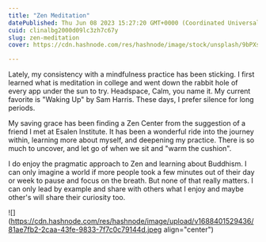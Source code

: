 ```yaml
---
title: "Zen Meditation"
datePublished: Thu Jun 08 2023 15:27:20 GMT+0000 (Coordinated Universal Time)
cuid: clinalbg2000d09lc3zh7c67y
slug: zen-meditation
cover: https://cdn.hashnode.com/res/hashnode/image/stock/unsplash/9bPXsEgrdcg/upload/221c5d1504b41b37d06680269a59a917.jpeg

---
```


Lately, my consistency with a mindfulness practice has been sticking. I first learned what is meditation in college and went down the rabbit hole of every app under the sun to try. Headspace, Calm, you name it. My current favorite is "Waking Up" by Sam Harris. These days, I prefer silence for long periods.

My saving grace has been finding a Zen Center from the suggestion of a friend I met at Esalen Institute. It has been a wonderful ride into the journey within, learning more about myself, and deepening my practice. There is so much to uncover, and let go of when we sit and "warm the cushion".

I do enjoy the pragmatic approach to Zen and learning about Buddhism. I can only imagine a world if more people took a few minutes out of their day or week to pause and focus on the breath. But none of that really matters. I can only lead by example and share with others what I enjoy and maybe other's will share their curiosity too.

![](https://cdn.hashnode.com/res/hashnode/image/upload/v1688401529436/81ae7fb2-2caa-43fe-9833-7f7c0c79144d.jpeg align="center")